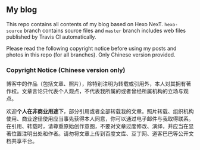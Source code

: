 ## My blog

This repo contains all contents of my blog based on Hexo NexT. `hexo-source` branch contains source files and `master` branch includes web files published by Travis CI automatically.

Please read the following copyright notice before using my posts and photos in this repo (for all branches). Only Chinese version provided.

### Copyright Notice (Chinese version only)
博客中的作品（包括文章、照片），除特别注明为转载或引用外，本人对其拥有著作权。文章言论只代表个人观点，不代表我所属的或者曾经所属机构的立场与观点。

欢迎**个人在非商业用途下**，部分引用或者全部转载我的文章。照片转载、组织机构使用、商业途径使用应当事先获得本人同意，你可以通过电子邮件与我取得联系。在引用、转载时，请尊重原始创作意图，不要对文章过度修改、演绎，并应当在显著位置注明出处和作者。请勿将文章上传到百度文库、豆丁网、道客巴巴等公开文档共享平台。